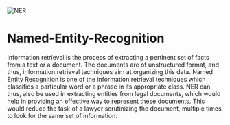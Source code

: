![NER](https://user-images.githubusercontent.com/43513157/131924311-45c93635-4e43-49bc-9f7c-2fad3d3db68c.jpg)
# Named-Entity-Recognition
Information retrieval is the process of extracting a pertinent set of facts
from a text or a document. The documents are of unstructured format, and thus,
information retrieval techniques aim at organizing this data. Named Entity Recognition is one of the information retrieval techniques which classifies a particular
word or a phrase in its appropriate class. NER can thus, also be used in extracting
entities from legal documents, which would help in providing an effective way to
represent these documents. This would reduce the task of a lawyer scrutinizing the
document, multiple times, to look for the same set of information.
